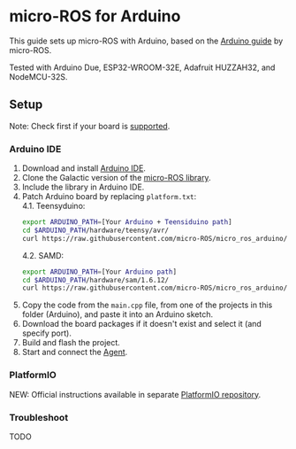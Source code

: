 # micro-ROS for Arduino

This guide sets up micro-ROS with Arduino, based on the [Arduino guide](https://github.com/micro-ROS/micro_ros_arduino/blob/galactic/README.md) by micro-ROS.

Tested with Arduino Due, ESP32-WROOM-32E, Adafruit HUZZAH32, and NodeMCU-32S.

## Setup

Note: Check first if your board is [supported](https://github.com/micro-ROS/micro_ros_arduino/tree/galactic#supported-boards).

### Arduino IDE

1. Download and install [Arduino IDE](https://www.arduino.cc/en/software).
2. Clone the Galactic version of the [micro-ROS library](https://github.com/micro-ROS/micro_ros_arduino.git).
3. Include the library in Arduino IDE.
4. Patch Arduino board by replacing `platform.txt`:\
    4.1. Teensyduino:
    ```bash
    export ARDUINO_PATH=[Your Arduino + Teensiduino path]
    cd $ARDUINO_PATH/hardware/teensy/avr/
    curl https://raw.githubusercontent.com/micro-ROS/micro_ros_arduino/main/extras/patching_boards/platform_teensy.txt > platform.txt
    ```
    4.2. SAMD:
    ```bash
    export ARDUINO_PATH=[Your Arduino path]
    cd $ARDUINO_PATH/hardware/sam/1.6.12/
    curl https://raw.githubusercontent.com/micro-ROS/micro_ros_arduino/main/extras/patching_boards/platform_arduinocore_sam.txt > platform.txt
    ```
5. Copy the code from the `main.cpp` file, from one of the projects in this folder (Arduino), and paste it into an Arduino sketch.
6. Download the board packages if it doesn't exist and select it (and specify port).
7. Build and flash the project.
8. Start and connect the [Agent](../Agent.md).

### PlatformIO

NEW: Official instructions available in separate [PlatformIO repository](https://github.com/micro-ROS/micro_ros_platformio).

### Troubleshoot

TODO